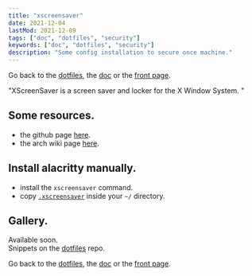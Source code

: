 ```yaml
---
title: "xscreensaver"
date: 2021-12-04
lastMod: 2021-12-09
tags: ["doc", "dotfiles", "security"]
keywords: ["doc", "dotfiles", "security"]
description: "Some config installation to secure once machine."
---
```

Go back to the [dotfiles](/public/doc/config/dotfiles), the [doc](/public/doc/config) or the [front page](/public).  

"XScreenSaver is a screen saver and locker for the X Window System. "


## Some resources.
- the github page [here](https://en.wikipedia.org/wiki/XScreenSaver).
- the arch wiki page [here](https://wiki.archlinux.org/title/XScreenSaver).

## Install alacritty manually.
- install the `xscreensaver` command.
- copy [`.xscreensaver`] inside your `~/` directory.

## Gallery.
Available soon.  
Snippets on the [dotfiles](https://github.com/a2n-s/dotfiles#4-gallery-toc) repo.

Go back to the [dotfiles](/public/doc/config/dotfiles), the [doc](/public/doc/config) or the [front page](/public).  

[`.xscreensaver`]: https://github.com/a2n-s/dotfiles/blob/main/.xscreensaver
